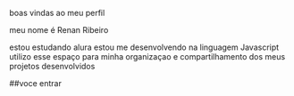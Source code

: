 boas vindas ao meu perfil

meu nome é Renan Ribeiro 

estou estudando alura
estou me desenvolvendo na linguagem Javascript
utilizo esse espaço para minha organizaçao e compartilhamento dos meus projetos desenvolvidos 

##voce entrar
